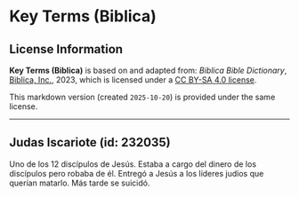 # Key Terms (Biblica)

## License Information

**Key Terms (Biblica)** is based on and adapted from: _Biblica Bible Dictionary_, [Biblica, Inc.](https://www.biblica.com/), 2023, which is licensed under a [CC BY-SA 4.0 license](https://creativecommons.org/licenses/by-sa/4.0/legalcode.en).

This markdown version (created `2025-10-20`) is provided under the same license.



--------------------------------

## Judas Iscariote (id: 232035)

Uno de los 12 discípulos de Jesús. Estaba a cargo del dinero de los discípulos pero robaba de él. Entregó a Jesús a los líderes judíos que querían matarlo. Más tarde se suicidó.


